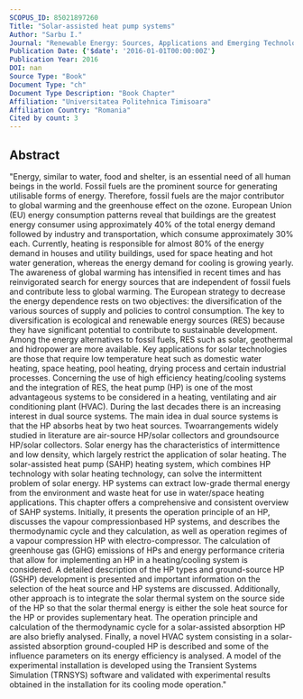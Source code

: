 ```yaml
---
SCOPUS_ID: 85021897260
Title: "Solar-assisted heat pump systems"
Author: "Sarbu I."
Journal: "Renewable Energy: Sources, Applications and Emerging Technologies"
Publication Date: {'$date': '2016-01-01T00:00:00Z'}
Publication Year: 2016
DOI: nan
Source Type: "Book"
Document Type: "ch"
Document Type Description: "Book Chapter"
Affiliation: "Universitatea Politehnica Timisoara"
Affiliation Country: "Romania"
Cited by count: 3
---
```


## Abstract
"Energy, similar to water, food and shelter, is an essential need of all human beings in the world. Fossil fuels are the prominent source for generating utilisable forms of energy. Therefore, fossil fuels are the major contributor to global warming and the greenhouse effect on the ozone. European Union (EU) energy consumption patterns reveal that buildings are the greatest energy consumer using approximately 40% of the total energy demand followed by industry and transportation, which consume approximately 30% each. Currently, heating is responsible for almost 80% of the energy demand in houses and utility buildings, used for space heating and hot water generation, whereas the energy demand for cooling is growing yearly. The awareness of global warming has intensified in recent times and has reinvigorated search for energy sources that are independent of fossil fuels and contribute less to global warming. The European strategy to decrease the energy dependence rests on two objectives: the diversification of the various sources of supply and policies to control consumption. The key to diversification is ecological and renewable energy sources (RES) because they have significant potential to contribute to sustainable development. Among the energy alternatives to fossil fuels, RES such as solar, geothermal and hidropower are more available. Key applications for solar technologies are those that require low temperature heat such as domestic water heating, space heating, pool heating, drying process and certain industrial processes. Concerning the use of high efficiency heating/cooling systems and the integration of RES, the heat pump (HP) is one of the most advantageous systems to be considered in a heating, ventilating and air conditioning plant (HVAC). During the last decades there is an increasing interest in dual source systems. The main idea in dual source systems is that the HP absorbs heat by two heat sources. Twoarrangements widely studied in literature are air-source HP/solar collectors and groundsource HP/solar collectors. Solar energy has the characteristics of intermittence and low density, which largely restrict the application of solar heating. The solar-assisted heat pump (SAHP) heating system, which combines HP technology with solar heating technology, can solve the intermittent problem of solar energy. HP systems can extract low-grade thermal energy from the environment and waste heat for use in water/space heating applications. This chapter offers a comprehensive and consistent overview of SAHP systems. Initially, it presents the operation principle of an HP, discusses the vapour compressionbased HP systems, and describes the thermodynamic cycle and they calculation, as well as operation regimes of a vapour compression HP with electro-compressor. The calculation of greenhouse gas (GHG) emissions of HPs and energy performance criteria that allow for implementing an HP in a heating/cooling system is considered. A detailed description of the HP types and ground-source HP (GSHP) development is presented and important information on the selection of the heat source and HP systems are discussed. Additionally, other approach is to integrate the solar thermal system on the source side of the HP so that the solar thermal energy is either the sole heat source for the HP or provides suplementary heat. The operation principle and calculation of the thermodynamic cycle for a solar-assisted absorption HP are also briefly analysed. Finally, a novel HVAC system consisting in a solar-assisted absorption ground-coupled HP is described and some of the influence parameters on its energy efficiency is analysed. A model of the experimental installation is developed using the Transient Systems Simulation (TRNSYS) software and validated with experimental results obtained in the installation for its cooling mode operation."

